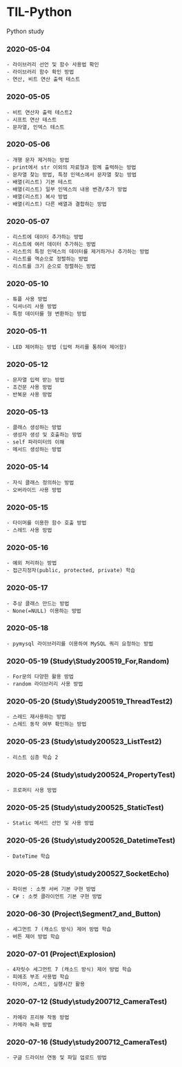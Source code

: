 # TIL-Python
 Python study

### 2020-05-04
	- 라이브러리 선언 및 함수 사용법 확인
	- 라이브러리 함수 확인 방법
	- 연산, 비트 연산 출력 테스트

### 2020-05-05
	- 비트 연산자 출력 테스트2
	- 시프트 연산 테스트
	- 문자열, 인덱스 테스트

### 2020-05-06
	- 개행 문자 제거하는 방법
	- print에서 str 이외의 자료형과 함께 출력하는 방법
	- 문자열 찾는 방법, 특정 인덱스에서 문자열 찾는 방법
	- 배열(리스트) 기본 테스트
	- 배열(리스트) 일부 인덱스의 내용 변경/추가 방법
	- 배열(리스트) 복사 방법
	- 배열(리스트) 다른 배열과 결합하는 방법

### 2020-05-07
	- 리스트에 데이터 추가하는 방법
	- 리스트에 여러 데이터 추가하는 방법
	- 리스트의 특정 인덱스의 데이터를 제거하거나 추가하는 방법
	- 리스트를 역순으로 정렬하는 방법
	- 리스트를 크기 순으로 정렬하는 방법

### 2020-05-10
	- 튜플 사용 방법
	- 딕셔너리 사용 방법
	- 특정 데이터를 형 변환하는 방법

### 2020-05-11
	- LED 제어하는 방법 (입력 처리를 통하여 제어함)

### 2020-05-12
	- 문자열 입력 받는 방법
	- 조건문 사용 방법
	- 반복문 사용 방법

### 2020-05-13
	- 클래스 생성하는 방법
	- 생성자 생성 및 호출하는 방법
	- self 파라미터의 이해
	- 메서드 생성하는 방법

### 2020-05-14
	- 자식 클래스 정의하는 방법
	- 오버라이드 사용 방법

### 2020-05-15
	- 타이머를 이용한 함수 호출 방법
	- 스레드 사용 방법

### 2020-05-16
	- 예외 처리하는 방법
	- 접근지정자(public, protected, private) 학습

### 2020-05-17
	- 추상 클래스 만드는 방법 
	- None(=NULL) 이용하는 방법

### 2020-05-18
	- pymysql 라이브러리를 이용하여 MySQL 쿼리 요청하는 방법

### 2020-05-19 (Study\Study200519_For,Random)
	- For문의 다양한 활용 방법
	- random 라이브러리 사용 방법

### 2020-05-20 (Study\Study200519_ThreadTest2)
	- 스레드 재사용하는 방법
	- 스레드 동작 여부 확인하는 방법

### 2020-05-23 (Study\study200523_ListTest2)
	- 리스트 심층 학습 2

### 2020-05-24 (Study\study200524_PropertyTest)
	- 프로퍼티 사용 방법

### 2020-05-25 (Study\study200525_StaticTest)
	- Static 메서드 선언 및 사용 방법

### 2020-05-26 (Study\study200526_DatetimeTest)
	- DateTime 학습

### 2020-05-28 (Study\study200527_SocketEcho)
	- 파이썬 : 소켓 서버 기본 구현 방법
	- C# : 소켓 클라이언트 기본 구현 방법

### 2020-06-30 (Project\Segment7_and_Button)
	- 세그먼트 7 (캐소드 방식) 제어 방법 학습
	- 버튼 제어 방법 학습

### 2020-07-01 (Project\Explosion)
	- 4자릿수 세그먼트 7 (캐소드 방식) 제어 방법 학습
	- 피에조 부조 사용법 학습
	- 타이머, 스레드, 실행시간 활용

### 2020-07-12 (Study\study200712_CameraTest)
	- 카메라 프리뷰 작동 방법
	- 카메라 녹화 방법

### 2020-07-16 (Study\study200712_CameraTest)
	- 구글 드라이브 연동 및 파일 업로드 방법